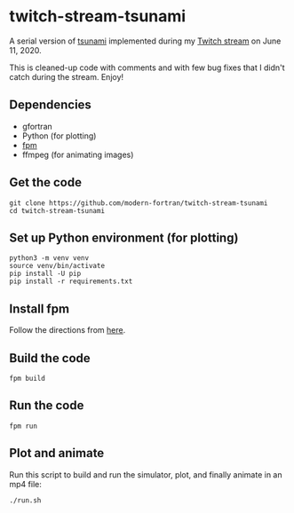 # twitch-stream-tsunami

A serial version of [tsunami](https://github.com/modern-fortran/tsunami)
implemented during my [Twitch stream](https://www.twitch.tv/videos/648204318) on June 11, 2020.

This is cleaned-up code with comments and with few bug fixes that I didn't catch during the stream. Enjoy!

## Dependencies

* gfortran
* Python (for plotting)
* [fpm](https://github.com/fortran-lang/fpm)
* ffmpeg (for animating images)

## Get the code

```
git clone https://github.com/modern-fortran/twitch-stream-tsunami
cd twitch-stream-tsunami
```

## Set up Python environment (for plotting)

```
python3 -m venv venv
source venv/bin/activate
pip install -U pip
pip install -r requirements.txt
```

## Install fpm

Follow the directions from [here](https://github.com/fortran-lang/fpm).

## Build the code

```
fpm build
```

## Run the code

```
fpm run
```

## Plot and animate

Run this script to build and run the simulator, plot, and finally animate in an mp4 file:

```
./run.sh
```